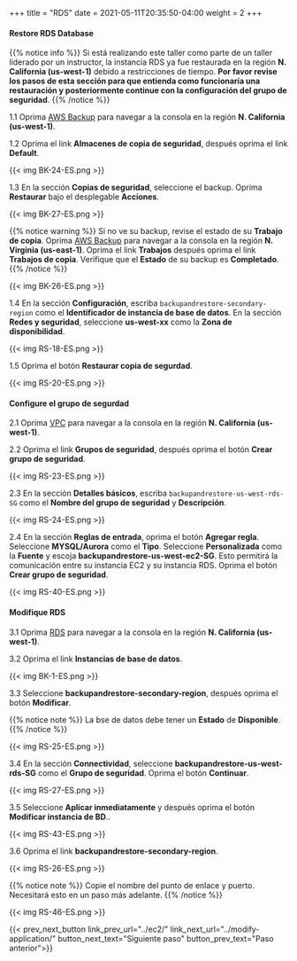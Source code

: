 +++
title = "RDS"
date =  2021-05-11T20:35:50-04:00
weight = 2
+++

#### Restore RDS Database

{{% notice info %}}
Si está realizando este taller como parte de un taller liderado por un instructor, la instancia RDS ya fue restaurada en la región **N. California (us-west-1)** debido a restricciones de tiempo.  **Por favor revise los pasos de esta sección para que entienda como funcionaría una restauración y posteriormente continue con la configuración del grupo de seguridad**.
{{% /notice  %}}


1.1 Oprima [AWS Backup](https://us-west-1.console.aws.amazon.com/backup/home?region=us-west-1#/) para navegar a la consola en la región **N. California (us-west-1)**.

1.2 Oprima el link **Almacenes de copia de seguridad**, después oprima el link **Default**.

{{< img BK-24-ES.png >}}

1.3 En la sección **Copias de seguridad**, seleccione el backup. Oprima **Restaurar** bajo el desplegable **Acciones**.

{{< img BK-27-ES.png >}}

{{% notice warning %}}
Si no ve su backup, revise el estado de su **Trabajo de copia**. Oprima [AWS Backup](https://us-east-1.console.aws.amazon.com/backup/home?region=us-east-1#/) para navegar a la consola en la región **N. Virginia (us-east-1)**. Oprima el link **Trabajos** después oprima el link **Trabajos de copia**.  Verifique que el **Estado** de su backup es **Completado**.
{{% /notice %}}

{{< img BK-26-ES.png >}}

1.4 En la sección **Configuración**, escriba `backupandrestore-secondary-region` como el **Identificador de instancia de base de datos**. En la sección **Redes y seguridad**, seleccione **us-west-xx** como la **Zona de disponibilidad**.

{{< img RS-18-ES.png >}}

1.5 Oprima el botón **Restaurar copia de segurdad**.

{{< img RS-20-ES.png >}}

#### Configure el grupo de segurdad

2.1 Oprima [VPC](https://us-west-1.console.aws.amazon.com/vpc/home?region=us-west-1#/) para navegar a la consola en la región **N. California (us-west-1)**.

2.2 Oprima el link **Grupos de seguridad**, después oprima el botón **Crear grupo de seguridad**.

{{< img RS-23-ES.png >}}

2.3 En la sección **Detalles básicos**, escriba `backupandrestore-us-west-rds-SG` como el **Nombre del grupo de seguridad** y **Descripción**.

{{< img RS-24-ES.png >}}

2.4 En la sección **Reglas de entrada**, oprima el botón **Agregar regla**.  Seleccione **MYSQL/Aurora** como el **Tipo**.  Seleccione **Personalizada** como la **Fuente** y escoja **backupandrestore-us-west-ec2-SG**. Esto permitirá la comunicación entre su instancia EC2 y su instancia RDS. Oprima el botón **Crear grupo de seguridad**.

{{< img RS-40-ES.png >}}

#### Modifique RDS 

3.1 Oprima [RDS](https://us-west-1.console.aws.amazon.com/rds/home?region=us-west-1#/) para navegar a la consola en la región **N. California (us-west-1)**.

3.2 Oprima el link **Instancias de base de datos**.

{{< img BK-1-ES.png >}}

3.3 Seleccione **backupandrestore-secondary-region**, después oprima el botón **Modificar**.

{{% notice note %}}
La bse de datos debe tener un **Estado** de **Disponible**.
{{% /notice %}}

{{< img RS-25-ES.png >}}

3.4 En la sección **Connectividad**, seleccione **backupandrestore-us-west-rds-SG** como el **Grupo de seguridad**. Oprima el botón **Continuar**.

{{< img RS-27-ES.png >}}

3.5 Seleccione **Aplicar inmediatamente** y después oprima el botón **Modificar instancia de BD**..

{{< img RS-43-ES.png >}}

3.6 Oprima el link **backupandrestore-secondary-region**.

{{< img RS-26-ES.png >}}

{{% notice note %}}
Copie el nombre del punto de enlace y puerto. Necesitará esto en un paso más adelante.
{{% /notice %}}

{{< img RS-46-ES.png >}}

{{< prev_next_button link_prev_url="../ec2/" link_next_url="../modify-application/" button_next_text="Siguiente paso" button_prev_text="Paso anterior">}}
